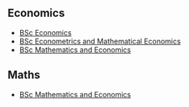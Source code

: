 ## Economics

* [BSc Economics](https://www.lse.ac.uk/study-at-lse/Undergraduate/degree-programmes-2024/BSc-Economics)
* [BSc Econometrics and Mathematical Economics](https://www.lse.ac.uk/study-at-lse/Undergraduate/degree-programmes-2024/BSc-Econometrics-and-Mathematical-Economics)
* [BSc Mathematics and Economics](https://www.lse.ac.uk/study-at-lse/Undergraduate/degree-programmes-2024/BSc-Mathematics-and-Economics)

## Maths

* [BSc Mathematics and Economics](https://www.lse.ac.uk/study-at-lse/Undergraduate/degree-programmes-2024/BSc-Mathematics-and-Economics)